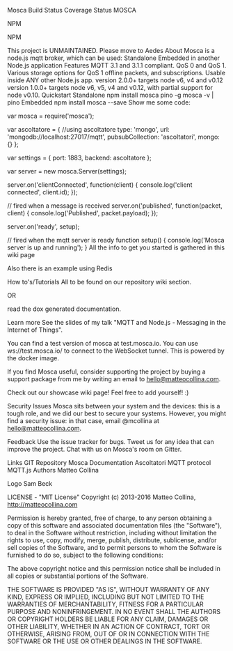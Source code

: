 Mosca   Build Status  Coverage Status
MOSCA

NPM

NPM

This project is UNMAINTAINED. Please move to Aedes
About
Mosca is a node.js mqtt broker, which can be used:
Standalone
Embedded in another Node.js application
Features
MQTT 3.1 and 3.1.1 compliant.
QoS 0 and QoS 1.
Various storage options for QoS 1 offline packets, and subscriptions.
Usable inside ANY other Node.js app.
version 2.0.0+ targets node v6, v4 and v0.12
version 1.0.0+ targets node v6, v5, v4 and v0.12, with partial support for node v0.10.
Quickstart
Standalone
npm install mosca pino -g
mosca -v | pino
Embedded
npm install mosca --save
Show me some code:

var mosca = require('mosca');

var ascoltatore = {
  //using ascoltatore
  type: 'mongo',
  url: 'mongodb://localhost:27017/mqtt',
  pubsubCollection: 'ascoltatori',
  mongo: {}
};

var settings = {
  port: 1883,
  backend: ascoltatore
};

var server = new mosca.Server(settings);

server.on('clientConnected', function(client) {
    console.log('client connected', client.id);
});

// fired when a message is received
server.on('published', function(packet, client) {
  console.log('Published', packet.payload);
});

server.on('ready', setup);

// fired when the mqtt server is ready
function setup() {
  console.log('Mosca server is up and running');
}
All the info to get you started is gathered in this wiki page

Also there is an example using Redis

How to's/Tutorials
All to be found on our repository wiki section.

OR

read the dox generated documentation.

Learn more
See the slides of my talk "MQTT and Node.js - Messaging in the Internet of Things".

You can find a test version of mosca at test.mosca.io. You can use ws://test.mosca.io/ to connect to the WebSocket tunnel. This is powered by the docker image.

If you find Mosca useful, consider supporting the project by buying a support package from me by writing an email to hello@matteocollina.com.

Check out our showcase wiki page! Feel free to add yourself! :)

Security Issues
Mosca sits between your system and the devices: this is a tough role, and we did our best to secure your systems. However, you might find a security issue: in that case, email @mcollina at hello@matteocollina.com.

Feedback
Use the issue tracker for bugs. Tweet us for any idea that can improve the project. Chat with us on Mosca's room on Gitter.

Links
GIT Repository
Mosca Documentation
Ascoltatori
MQTT protocol
MQTT.js
Authors
Matteo Collina

Logo
Sam Beck

LICENSE - "MIT License"
Copyright (c) 2013-2016 Matteo Collina, http://matteocollina.com

Permission is hereby granted, free of charge, to any person obtaining a copy of this software and associated documentation files (the "Software"), to deal in the Software without restriction, including without limitation the rights to use, copy, modify, merge, publish, distribute, sublicense, and/or sell copies of the Software, and to permit persons to whom the Software is furnished to do so, subject to the following conditions:

The above copyright notice and this permission notice shall be included in all copies or substantial portions of the Software.

THE SOFTWARE IS PROVIDED "AS IS", WITHOUT WARRANTY OF ANY KIND, EXPRESS OR IMPLIED, INCLUDING BUT NOT LIMITED TO THE WARRANTIES OF MERCHANTABILITY, FITNESS FOR A PARTICULAR PURPOSE AND NONINFRINGEMENT. IN NO EVENT SHALL THE AUTHORS OR COPYRIGHT HOLDERS BE LIABLE FOR ANY CLAIM, DAMAGES OR OTHER LIABILITY, WHETHER IN AN ACTION OF CONTRACT, TORT OR OTHERWISE, ARISING FROM, OUT OF OR IN CONNECTION WITH THE SOFTWARE OR THE USE OR OTHER DEALINGS IN THE SOFTWARE.
